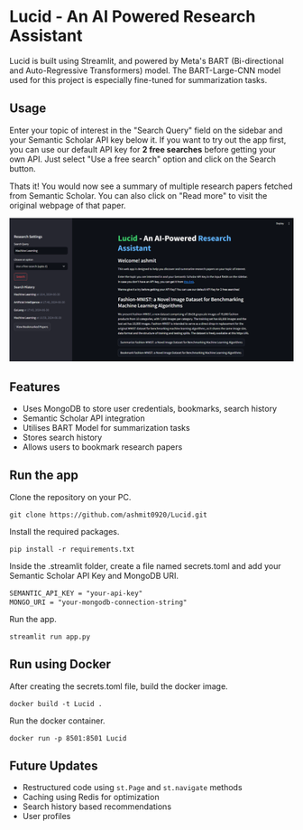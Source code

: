# **Lucid - An AI Powered Research Assistant**

Lucid is built using Streamlit, and powered by Meta's BART (Bi-directional and Auto-Regressive Transformers) model. The BART-Large-CNN model used for this project is especially fine-tuned for summarization tasks.

## Usage

Enter your topic of interest in the "Search Query" field on the sidebar and your Semantic Scholar API key below it. If you want to try out the app first, you can use our default API key for **2 free searches** before getting your own API. Just select "Use a free search" option and click on the Search button. 

Thats it! You would now see a summary of multiple research papers fetched from Semantic Scholar. You can also click on "Read more" to visit the original webpage of that paper.

![User interface](./Demo.png)

## Features

- Uses MongoDB to store user credentials, bookmarks, search history
- Semantic Scholar API integration
- Utilises BART Model for summarization tasks
- Stores search history
- Allows users to bookmark research papers

## Run the app

Clone the repository on your PC.
```
git clone https://github.com/ashmit0920/Lucid.git
```
Install the required packages.
```
pip install -r requirements.txt
```
Inside the .streamlit folder, create a file named secrets.toml and add your Semantic Scholar API Key and MongoDB URI.
```
SEMANTIC_API_KEY = "your-api-key"
MONGO_URI = "your-mongodb-connection-string"
```
Run the app.
```
streamlit run app.py
```

## Run using Docker

After creating the secrets.toml file, build the docker image.
```
docker build -t Lucid .
```

Run the docker container.
```
docker run -p 8501:8501 Lucid
```

## Future Updates

- Restructured code using ```st.Page``` and ```st.navigate``` methods
- Caching using Redis for optimization
- Search history based recommendations
- User profiles